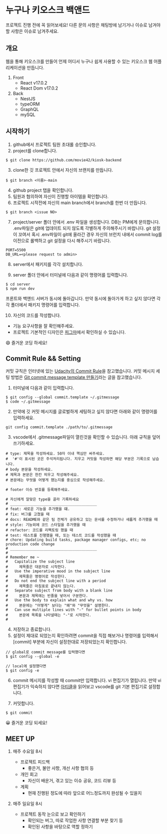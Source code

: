 # 누구나 키오스크 백앤드

프로젝트 진행 전에 꼭 읽어보세요!
다른 문의 사항은 채팅방에 남기거나 이슈로 남겨야할 사항은 이슈로 남겨주세요.

## 개요

웹을 통해 키오스크를 만들어 언제 어디서 누구나 쉽게 사용할 수 있는 키오스크 웹 어플리케이션을 만듭니다.

1. Front
   - React v17.0.2
   - React Dom v17.0.2
2. Back
   - NestJS
   - typeORM
   - GraphQL
   - mySQL

## 시작하기

1. github에서 프로젝트 팀원 초대롤 승인합니다.
2. project를 clone합니다.

```shell
$ git clone https://github.com/movie42/kiosk-backend
```

3. clone한 깃 프로젝트 안에서 자신의 브랜치를 만듭니다.

```shell
$ git branch <이름>-main
```

4. github project 탭을 확인합니다.
5. 팀원과 협의하여 자신이 진행할 아이템을 확인합니다.
6. 프로젝트 시작전에 자신의 main branch에서 branch를 한번 더 만듭니다.

```shell
$ git branch <issue NO>
```

7. project/server 폴더 안에서 .env 파일을 생성합니다. DB는 PM에게 문의합니다. .env파일은 git에 업데이트 되지 않도록 각별하게 주의해주시기 바랍니다. git 설정이 꼬여서 혹시 .env파일이 git에 올라간 경우 자신의 브런치 내에서 commit log를 이전으로 롤백하고 git 설정을 다시 해주시기 바랍니다.

```env
PORT=5500
DB_URL=<please request to admin>
```

8. server에서 패키지를 각각 설치합니다.

9. server 폴더 안에서 터미널에 다음과 같이 명령어를 입력합니다.

```
$ cd server
$ npm run dev
```

프론트와 백앤드 서버가 동시에 돌아갑니다. 만약 동시에 돌아가게 하고 싶지 않다면 각각 폴더에서 패키지 명령어를 입력합니다.

10. 자신의 코드를 작성합니다.

- 기능 요구사항을 잘 확인해주세요.
- 프로젝트 기본적인 디자인은 [피그마](https://www.figma.com/file/0bv2rseEAQqo8x87zefSyx/everyone-kiosk?node-id=0%3A1)에서 확인하실 수 있습니다.

😄 즐거운 코딩 하세요!

## Commit Rule && Setting

커밋 규칙은 인터넷에 있는 [Udacity의 Commit Rule](https://udacity.github.io/git-styleguide/)을 참고했습니다.
커밋 메시지 세팅 방법은 [Git commit message template 만들기](https://ujuc.github.io/2020/02/02/git-commit-message-template-man-deul-gi/)라는 글을 참고했습니다.

1. 터미널에 다음과 같이 입력합니다.

```shell
$ git config --global commit.template ~/.gitmessage
$ code ~/.gitmessage
```

2. 만약에 깃 커밋 메시지를 글로벌하게 세팅하고 싶지 않다면 아래와 같이 명령어를 입력하세요.

```shell
git config commit.template ./path/to/.gitmessage
```

3. vscode에서 .gitmessage파일이 열린것을 확인할 수 있습니다. 아래 규칙을 덮어쓰기하세요.

```
# type: 제목을 작성하세요. 50자 이내 핵심만 써주세요.
#  '#'이 표시된 곳은 주석처리됩니다. 지우고 커밋을 작성하면 해당 부분은 기록으로 남습니다.
# body 본문을 작성하세요.
# 제목과 본문은 한칸 띄우고 작성해주세요.
# 본문에는 무엇을 어떻게 했는지를 중심으로 작성해주세요.

# footer 이슈 번호를 등록해주세요.

# 자신에게 알맞은 type을 골라 기록하세요
# _______________________________________
# feat: 새로운 기능을 추가했을 떄.
# fix: 버그를 고쳤을 때
# docs: README와 같은 팀 전체가 공유하고 있는 문서를 수정하거나 새롭게 추가했을 때
# style: 기능외에 코드 스타일을 추가했을 때
# refactor: 코드를 리펙토링 했을 때
# test: 테스트를 진행했을 때, 또는 테스트 코드를 작성했을 때
# chore: Updating build tasks, package manager configs, etc; no production code change
# _______________________________________
#
# Remember me ~
#   Capitalize the subject line
#     제목줄은 대문자로 시작한다.
#   Use the imperative mood in the subject line
#     제목줄은 명령어로 작성한다.
#   Do not end the subject line with a period
#     제목줄은 마침표로 끝내지 않는다.
#   Separate subject from body with a blank line
#     본문과 제목에는 빈줄을 넣어서 구분한다.
#   Use the body to explain what and why vs. how
#     본문에는 "어떻게" 보다는 "왜"와 "무엇을" 설명한다.
#   Can use multiple lines with "-" for bullet points in body
#     본문에 목록을 나타낼때는 "-"로 시작한다.
#
```

4. 저장하고 종료합니다.
5. 설정이 제대로 되었는지 확인하려면 commit을 직접 해보거나 명령어를 입력해서 \[commit\] 부분에 자신이 설정한대로 저장되었는지 확인합니다.

```shell
// global로 commit message를 입력했다면
$ git config --global -e

// local에 설정했다면
$ git config -e
```

6. commit 메시지를 작성할 때 commit만 입력합니다. vi 편집기가 열립니다. 만약 vi 편집기가 익숙하지 않다면 [아티클](https://rottk.tistory.com/entry/VS-Code-%EB%A5%BC-Git-%ED%8E%B8%EC%A7%91%EA%B8%B0%EB%A1%9C-%ED%99%9C%EC%9A%A9)을 읽어보고 vscode를 git 기본 편집기로 설정합니다.

7. 커밋합니다.

```
$ git commit
```

😀 즐거운 코딩 되세요!

## MEET UP

1. 매주 수요일 8시

   - 프로젝트 피드백
     - 좋은거, 불만 사항, 개선 사항 협의 등
   - 개인 회고
     - 자신이 배운거, 겪고 있는 이슈 공유, 코드 리뷰 등
   - 계획
     - 현재 진행된 정도에 따라 앞으로 어느정도까지 완성될 수 있을지

2. 매주 일요일 8시
   - 프로젝트 동작 눈으로 보고 확인하기
     - 확인되는 버그, 따로 작업한 사항 연결할 부분 찾기 등
     - 확인된 사항을 바탕으로 역할 정하기
